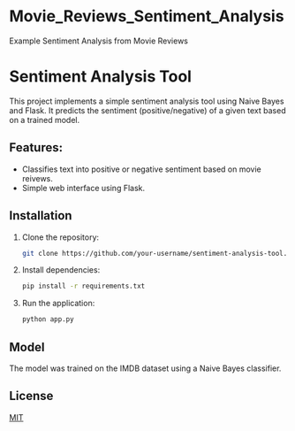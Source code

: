 # Movie_Reviews_Sentiment_Analysis
Example Sentiment Analysis from Movie Reviews

# Sentiment Analysis Tool

This project implements a simple sentiment analysis tool using Naive Bayes and Flask. It predicts the sentiment (positive/negative) of a given text based on a trained model.

## Features:
- Classifies text into positive or negative sentiment based on movie reivews.
- Simple web interface using Flask.

## Installation

1. Clone the repository:
   ``` bash
   git clone https://github.com/your-username/sentiment-analysis-tool.git
   ```

2. Install dependencies:
   ``` bash
   pip install -r requirements.txt
   ```

3. Run the application:
   ``` bash
   python app.py
   ```

## Model
The model was trained on the IMDB dataset using a Naive Bayes classifier.

## License
[MIT](LICENSE)
